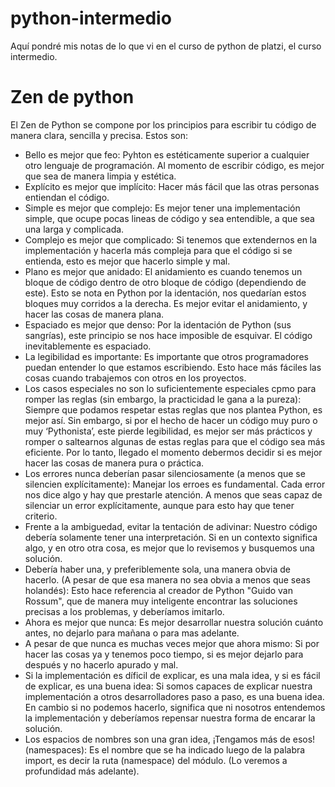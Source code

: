 # python-intermedio
Aquí pondré mis notas de lo que vi en el curso de python de platzi, el curso intermedio.

# Zen de python

El Zen de Python se compone por los principios para escribir tu código de manera clara, sencilla y precisa. Estos son:

* Bello es mejor que feo: Pyhton es estéticamente superior a cualquier otro lenguaje de programación. Al momento de escribir código, es mejor que sea de manera limpia y estética.
* Explícito es mejor que implícito: Hacer más fácil que las otras personas entiendan el código.
* Simple es mejor que complejo: Es mejor tener una implementación simple, que ocupe pocas lineas de código y sea entendible, a que sea una larga y complicada.
* Complejo es mejor que complicado: Si tenemos que extendernos en la implementación y hacerla más compleja para que el código si se entienda, esto es mejor que hacerlo simple y mal.
* Plano es mejor que anidado: El anidamiento es cuando tenemos un bloque de código dentro de otro bloque de código (dependiendo de este). Esto se nota en Python por la identación, nos quedarían estos bloques muy corridos a la derecha. Es mejor evitar el anidamiento, y hacer las cosas de manera plana.
* Espaciado es mejor que denso: Por la identación de Python (sus sangrías), este principio se nos hace imposible de esquivar. El código inevitablemente es espaciado.
* La legibilidad es importante: Es importante que otros programadores puedan entender lo que estamos escribiendo. Esto hace más fáciles las cosas cuando trabajemos con otros en los proyectos.
* Los casos especiales no son lo suficientemente especiales cpmo para romper las reglas (sin embargo, la practicidad le gana a la pureza): Siempre que podamos respetar estas reglas que nos plantea Python, es mejor así. Sin embargo, si por el hecho de hacer un código muy puro o muy ‘Pythonista’, este pierde legibilidad, es mejor ser más prácticos y romper o saltearnos algunas de estas reglas para que el código sea más eficiente. Por lo tanto, llegado el momento debermos decidir si es mejor hacer las cosas de manera pura o práctica.
* Los errores nunca deberían pasar silenciosamente (a menos que se silencien explícitamente): Manejar los erroes es fundamental. Cada error nos dice algo y hay que prestarle atención. A menos que seas capaz de silenciar un error explícitamente, aunque para esto hay que tener criterio.
* Frente a la ambiguedad, evitar la tentación de adivinar: Nuestro código debería solamente tener una interpretación. Si en un contexto significa algo, y en otro otra cosa, es mejor que lo revisemos y busquemos una solución.
* Debería haber una, y preferiblemente sola, una manera obvia de hacerlo. (A pesar de que esa manera no sea obvia a menos que seas holandés): Esto hace referencia al creador de Python "Guido van Rossum", que de manera muy inteligente encontrar las soluciones precisas a los problemas, y deberíamos imitarlo.
* Ahora es mejor que nunca: Es mejor desarrollar nuestra solución cuánto antes, no dejarlo para mañana o para mas adelante.
* A pesar de que nunca es muchas veces mejor que ahora mismo: Si por hacer las cosas ya y tenemos poco tiempo, si es mejor dejarlo para después y no hacerlo apurado y mal.
* Si la implementación es díficil de explicar, es una mala idea, y si es fácil de explicar, es una buena idea: Si somos capaces de explicar nuestra implementación a otros desarrolladores paso a paso, es una buena idea. En cambio si no podemos hacerlo, significa que ni nosotros entendemos la implementación y deberíamos repensar nuestra forma de encarar la solución.
* Los espacios de nombres son una gran idea, ¡Tengamos más de esos! (namespaces): Es el nombre que se ha indicado luego de la palabra import, es decir la ruta (namespace) del módulo. (Lo veremos a profundidad más adelante).
